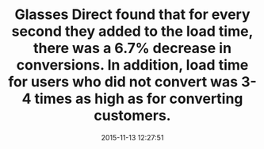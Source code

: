 ---
layout: post
title:  "Glasses Direct found that for every second they added to the load time, there was a 6.7% decrease in conversions. In addition, load time for users who did not convert was 3-4 times as high as for converting customers."
storySource: "https://info.ensighten.com/rs/ensighten/images/just-one-second-delay-in-page-load-can-cause-7-percent-loss-in-customer-conversions.pdf"
date:   2015-11-13 12:27:51
tags:
 - conversions
 - "2012"
---